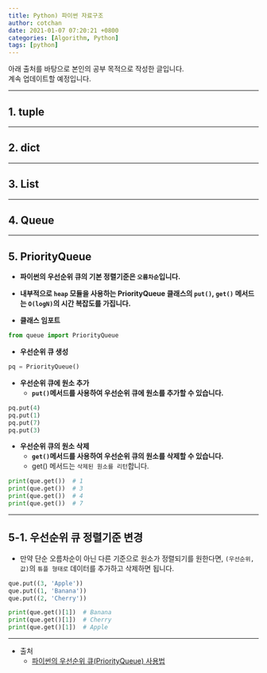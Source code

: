 ```yaml
---
title: Python) 파이썬 자료구조 
author: cotchan
date: 2021-01-07 07:20:21 +0800
categories: [Algorithm, Python]
tags: [python]     
---
```


아래 출처를 바탕으로 본인의 공부 목적으로 작성한 글입니다.    
계속 업데이트할 예정입니다.

---

## 1. tuple

---

## 2. dict

---

## 3. List

---

## 4. Queue

---

## 5. PriorityQueue

+ **파이썬의 우선순위 큐의 기본 정렬기준은 `오름차순`입니다.**
+ **내부적으로 `heap` 모듈을 사용하는 PriorityQueue 클래스의 `put()`, `get()` 메서드는 `O(logN)`의 시간 복잡도를 가집니다.**

+ **클래스 임포트**

```python
from queue import PriorityQueue
```

+ **우선순위 큐 생성**

```python
pq = PriorityQueue()
```

+ **우선순위 큐에 원소 추가**
    + **`put()`메서드를 사용하여 우선순위 큐에 원소를 추가할 수 있습니다.**

```python
pq.put(4)
pq.put(1)
pq.put(7)
pq.put(3)
```
+ **우선순위 큐의 원소 삭제**
    + **`get()`메서드를 사용하여 우선순위 큐의 원소를 삭제할 수 있습니다.**
    + get() 메서드는 `삭제된 원소를 리턴`합니다.

```python
print(que.get())  # 1
print(que.get())  # 3
print(que.get())  # 4
print(que.get())  # 7
```

---

## 5-1. 우선순위 큐 정렬기준 변경

+ 만약 단순 오름차순이 아닌 다른 기준으로 원소가 정렬되기를 원한다면, `(우선순위, 값)`의 `튜플 형태로` 데이터를 추가하고 삭제하면 됩니다.  

```python
que.put((3, 'Apple'))
que.put((1, 'Banana'))
que.put((2, 'Cherry'))

print(que.get()[1])  # Banana
print(que.get()[1])  # Cherry
print(que.get()[1])  # Apple
```

---

+ 출처
    + [파이썬의 우선순위 큐(PriorityQueue) 사용법](https://www.daleseo.com/python-priority-queue/)
